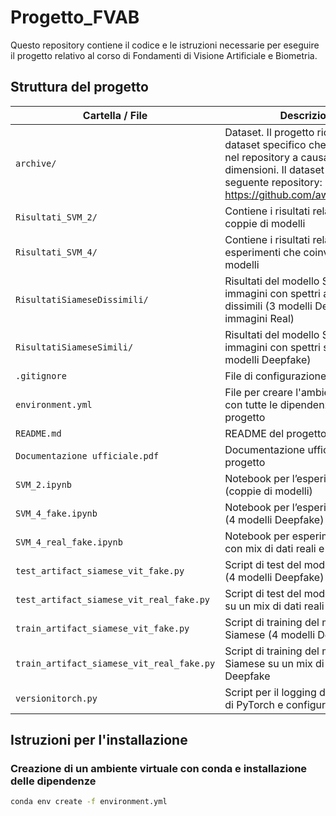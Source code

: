 # Progetto_FVAB
Questo repository contiene il codice e le istruzioni necessarie per eseguire il progetto relativo al corso di Fondamenti di Visione Artificiale e Biometria. 

## Struttura del progetto

| Cartella / File                                     | Descrizione                                                                 |
|-----------------------------------------------------|-----------------------------------------------------------------------------|
| `archive/`                                          | Dataset. Il progetto richiede un dataset specifico che non è incluso nel repository a causa delle sue dimensioni. Il dataset è presente al seguente repository: https://github.com/awsaf49/artifact        |
| `Risultati_SVM_2/`                                        | Contiene i risultati relativi alle coppie di modelli                           |
| `Risultati_SVM_4/`                                  | Contiene i risultati relativi agli esperimenti che coinvolgevano 4 modelli                                |
| `RisultatiSiameseDissimili/`                          | Risultati del modello Siamese su immagini con spettri angolari dissimili (3 modelli Deepfake, 1 set immagini Real)              |
| `RisultatiSiameseSimili/`                           | Risultati del modello Siamese su immagini con spettri simili (4 modelli Deepfake)                 |
| `.gitignore`                                        | File di configurazione per Git   |
| `environment.yml`                                   | File per creare l'ambiente Conda con tutte le dipendenze del progetto      |
| `README.md`                                         | README del progetto                                     |
| `Documentazione ufficiale.pdf`                   | Documentazione ufficiale del progetto  |
| `SVM_2.ipynb`                                       | Notebook per l’esperimento SVM 2 (coppie di modelli)                                           |
| `SVM_4_fake.ipynb`                                  | Notebook per l’esperimento SVM 4 (4 modelli Deepfake)                            |
| `SVM_4_real_fake.ipynb`                             | Notebook per esperimento SVM 4 con mix di dati reali e Deepfake          |
| `test_artifact_siamese_vit_fake.py`                | Script di test del modello Siamese (4 modelli Deepfake)                      |
| `test_artifact_siamese_vit_real_fake.py`           | Script di test del modello Siamese su un mix di dati reali e Deepfake                |
| `train_artifact_siamese_vit_fake.py`               | Script di training del modello Siamese (4 modelli Deepfake)                 |
| `train_artifact_siamese_vit_real_fake.py`          | Script di training del modello Siamese su un mix di dati reali e Deepfake           |
| `versionitorch.py`                                  | Script per il logging della versione di PyTorch e configurazioni varie     |

## Istruzioni per l'installazione
### Creazione di un ambiente virtuale con conda e installazione delle dipendenze

```bash
conda env create -f environment.yml
```
